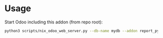 # Usage

Start Odoo including this addon (from repo root):

```bash
python3 scripts/nix_odoo_web_server.py --db-name mydb --addon report_py3o
```
